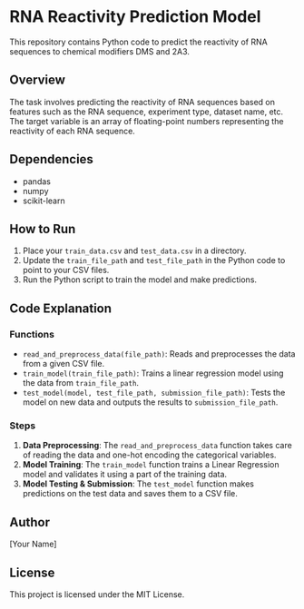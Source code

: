 # RNA Reactivity Prediction Model

This repository contains Python code to predict the reactivity of RNA sequences to chemical modifiers DMS and 2A3.

## Overview

The task involves predicting the reactivity of RNA sequences based on features such as the RNA sequence, experiment type, dataset name, etc. The target variable is an array of floating-point numbers representing the reactivity of each RNA sequence.

## Dependencies

- pandas
- numpy
- scikit-learn

## How to Run

1. Place your `train_data.csv` and `test_data.csv` in a directory.
2. Update the `train_file_path` and `test_file_path` in the Python code to point to your CSV files.
3. Run the Python script to train the model and make predictions.

## Code Explanation

### Functions

- `read_and_preprocess_data(file_path)`: Reads and preprocesses the data from a given CSV file.
- `train_model(train_file_path)`: Trains a linear regression model using the data from `train_file_path`.
- `test_model(model, test_file_path, submission_file_path)`: Tests the model on new data and outputs the results to `submission_file_path`.

### Steps

1. **Data Preprocessing**: The `read_and_preprocess_data` function takes care of reading the data and one-hot encoding the categorical variables.
2. **Model Training**: The `train_model` function trains a Linear Regression model and validates it using a part of the training data.
3. **Model Testing & Submission**: The `test_model` function makes predictions on the test data and saves them to a CSV file.

## Author

[Your Name]

## License

This project is licensed under the MIT License.
